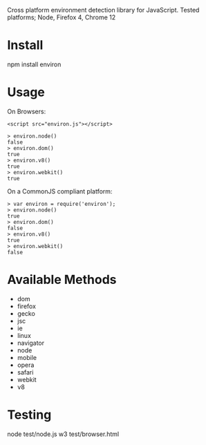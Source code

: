 Cross platform environment detection library for JavaScript. Tested platforms; Node, Firefox 4, Chrome 12

Install
=======
npm install environ

Usage
=====
On Browsers:

    <script src="environ.js"></script>

    > environ.node()
    false
    > environ.dom()
    true
    > environ.v8()
    true
    > environ.webkit()
    true

On a CommonJS compliant platform:

    > var environ = require('environ');
    > environ.node()
    true
    > environ.dom()
    false
    > environ.v8()
    true
    > environ.webkit()
    false

Available Methods
=================
* dom
* firefox
* gecko
* jsc
* ie
* linux
* navigator
* node
* mobile
* opera
* safari
* webkit
* v8

Testing
=======
node test/node.js
w3 test/browser.html

